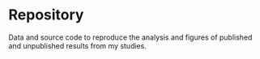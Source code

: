 Repository 
========
 Data and source code to reproduce the analysis and figures of published and unpublished results from my studies. 
